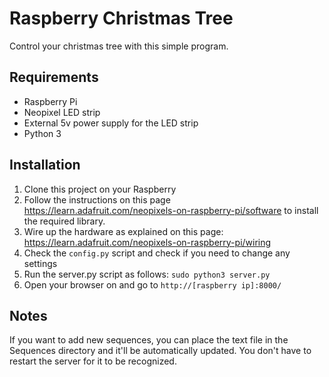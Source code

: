 # Raspberry Christmas Tree
Control your christmas tree with this simple program.

## Requirements
- Raspberry Pi
- Neopixel LED strip
- External 5v power supply for the LED strip
- Python 3

## Installation
1. Clone this project on your Raspberry
2. Follow the instructions on this page https://learn.adafruit.com/neopixels-on-raspberry-pi/software to install the required library.
3. Wire up the hardware as explained on this page: https://learn.adafruit.com/neopixels-on-raspberry-pi/wiring
4. Check the `config.py` script and check if you need to change any settings
5. Run the server.py script as follows: `sudo python3 server.py`
6. Open your browser on and go to `http://[raspberry ip]:8000/`

## Notes
If you want to add new sequences, you can place the text file in the Sequences directory and it'll be automatically updated. You don't have to restart the server for it to be recognized.
